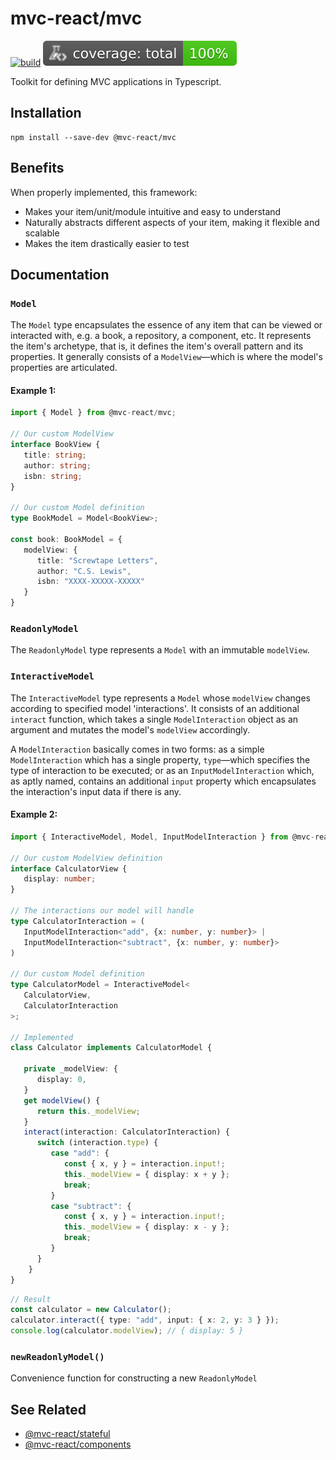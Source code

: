 # mvc-react/mvc

[![build](https://github.com/Grod56/mvc-react/actions/workflows/mvc-build.yml/badge.svg)](https://github.com/Grod56/mvc-react/actions/workflows/mvc-build.yml) [![coverage](https://raw.githubusercontent.com/Grod56/mvc-react/main/badges/packages/mvc/coverage-total.svg)](https://github.com/Grod56/mvc-react/actions/workflows/mvc-coverage.yml)

Toolkit for defining MVC applications in Typescript.

## Installation

```console
npm install --save-dev @mvc-react/mvc
```

## Benefits

When properly implemented, this framework:

-   Makes your item/unit/module intuitive and easy to understand
-   Naturally abstracts different aspects of your item, making it flexible and scalable
-   Makes the item drastically easier to test

## Documentation

### `Model`

The `Model` type encapsulates the essence of any item that can be viewed or interacted with, e.g. a book, a repository, a component, etc. It represents the item's archetype, that is, it defines the item's overall pattern and its properties. It generally consists of a `ModelView`—which is where the model's properties are articulated.

#### Example 1:

```ts
import { Model } from @mvc-react/mvc;

// Our custom ModelView
interface BookView {
   title: string;
   author: string;
   isbn: string;
}

// Our custom Model definition
type BookModel = Model<BookView>;

const book: BookModel = {
   modelView: {
      title: "Screwtape Letters",
      author: "C.S. Lewis",
      isbn: "XXXX-XXXXX-XXXXX"
   }
}
```

### `ReadonlyModel`

The `ReadonlyModel` type represents a `Model` with an immutable `modelView`.

### `InteractiveModel`

The `InteractiveModel` type represents a `Model` whose `modelView` changes according to specified model 'interactions'. It consists of an additional `interact` function, which takes a single `ModelInteraction` object as an argument and mutates the model's `modelView` accordingly.

A `ModelInteraction` basically comes in two forms: as a simple `ModelInteraction` which has a single property, `type`—which specifies the type of interaction to be executed; or as an `InputModelInteraction` which, as aptly named, contains an additional `input` property which encapsulates the interaction's input data if there is any.

#### Example 2:

```ts
import { InteractiveModel, Model, InputModelInteraction } from @mvc-react/mvc;

// Our custom ModelView definition
interface CalculatorView {
   display: number;
}

// The interactions our model will handle
type CalculatorInteraction = (
   InputModelInteraction<"add", {x: number, y: number}> |
   InputModelInteraction<"subtract", {x: number, y: number}>
)

// Our custom Model definition
type CalculatorModel = InteractiveModel<
   CalculatorView,
   CalculatorInteraction
>;

// Implemented
class Calculator implements CalculatorModel {

   private _modelView: {
      display: 0,
   }
   get modelView() {
      return this._modelView;
   }
   interact(interaction: CalculatorInteraction) {
      switch (interaction.type) {
         case "add": {
            const { x, y } = interaction.input!;
            this._modelView = { display: x + y };
            break;
         }
         case "subtract": {
            const { x, y } = interaction.input!;
            this._modelView = { display: x - y };
            break;
         }
      }
	}
}
```

```ts
// Result
const calculator = new Calculator();
calculator.interact({ type: "add", input: { x: 2, y: 3 } });
console.log(calculator.modelView); // { display: 5 }
```

### `newReadonlyModel()`

Convenience function for constructing a new `ReadonlyModel`

## See Related

-   [@mvc-react/stateful](https://github.com/Grod56/mvc-react/tree/main/packages/stateful#readme)
-   [@mvc-react/components](https://github.com/Grod56/mvc-react/tree/main/packages/components#readme)
